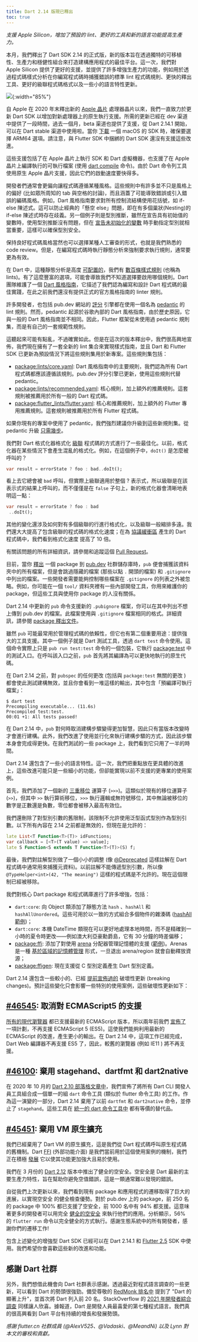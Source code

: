 ```yaml
---
title: Dart 2.14 版現已釋出
toc: true
---
```


*支援 Apple Silicon，增加了預設的 lint、更好的工具和新的語言功能提高生產力。*

本月，我們釋出了 Dart SDK 2.14 的正式版，新的版本旨在透過獨特的可移植性、生產力和穩健性組合來打造建構應用程式的最佳平台。這一次，我們對 Apple Silicon 提供了更好的支援，並提供了許多增強生產力的功能，例如用於透過程式碼樣式分析在你編寫程式碼時捕獲錯誤的標準 lint 程式碼規則、更快的釋出工具、更好的級聯程式碼格式以及一些小的語言特性更新。

![](https://files.flutter-io.cn/posts/flutter-cn/2021/announcing-dart-2-14/announcing-dart-2-14.png){:width="85%"}

自 Apple 在 2020 年末釋出新的 [Apple 晶片](https://support.apple.com/zh-cn/HT211814 "Apple 晶片") 處理器晶片以來，我們一直致力於更新 Dart SDK 以增加對新處理器上的原生執行支援。所需的更新已經在 dev 渠道中提供了一段時間，過去一個月，beta 渠道也提供了支援，從 Dart 2.14.1 開始，可以在 Dart stable 渠道中使用啦。當你 [下載](https://dart.tw.gh.miniasp.com/get-dart "下載") 一個 macOS 的 SDK 時，確保要選擇 ARM64 選項。請注意，與 Flutter SDK 中捆綁的 Dart SDK 還沒有支援這些改進。

這些支援包括了在 Apple 晶片上執行 SDK 和 Dart 虛擬機器，也支援了在 Apple 晶片上編譯執行的可執行檔案 (使用 [dart compile](https://dart.tw.gh.miniasp.com/tools/dart-compile "dart compile") 命令)。由於 Dart 命令列工具使用原生 Apple 晶片支援，因此它們的啟動速度要快得多。

開發者們通常會更偏向讓程式碼遵循某種風格。這些規則中有許多並不只是風格上的偏好 (比如眾所周知的 tab 與空格的討論)，而且涵蓋了可能導致錯誤或引入錯誤的編碼風格。例如，Dart 風格指南要求對所有控制流結構使用花括號，如 if-else 陳述式。這可以防止經典的「懸空 else」問題，即在有多個巢狀(Nesting)的 if-else 陳述式時存在歧義。另一個例子則是型別推斷，雖然在宣告具有初始值的變數時，使用型別推斷沒有問題，但在 [宣告未初始化的變數](https://dart-lang.github.io/linter/lints/prefer_typing_uninitialized_variables.html "宣告未初始化的變數") 時手動指定型別就相當重要，這樣可以確保型別安全。

保持良好程式碼風格當然也可以選擇某種人工審查的形式，也就是我們熟悉的 code review。但是，在編寫程式碼時執行靜態分析來強制要求執行規則，通常要更為有效。

在 Dart 中，這種靜態分析是高度 [可配置的](https://dart.tw.gh.miniasp.com/guides/language/analysis-options "可配置的")，我們有 [數百條樣式規則](https://dart.tw.gh.miniasp.com/tools/linter-rules "數百條樣式規則") (也稱為 lints)。有了這麼豐富的選項，可能會導致我們不知道選擇要啟用哪個規則。Dart 團隊維護了一個 [Dart 風格指南](https://dart.tw.gh.miniasp.com/guides/language/effective-dart/style "Dart 風格指南")，它描述了我們認為編寫和設計 Dart 程式碼的最佳實踐，在此之前我們還沒有提供正式的官方風格指南的 linter 規則。

許多開發者，也包括 pub.dev 網站的 [評分](https://pub.dev/help/scoring "評分") 引擎都在使用一個名為 [pedantic](https://github.com/google/pedantic "pedantic") 的 lint 規則。然而，pedantic 起源於谷歌內部的 Dart 風格指南，由於歷史原因，它與一般的 Dart 風格指南並不相同。因此，Flutter 框架從未使用過 pedantic 規則集，而是有自己的一套規範性規則。

這聽起來可能有點亂，不過確實如此。但是在這次的版本釋出中，我們很高興地宣佈，我們現在擁有了一套全新的 lint 集合來實現樣式指南，並且 Dart 和 Flutter SDK 已更新為預設情況下將這些規則集用於新專案。這些規則集包括：

- [package:lints/core.yaml](https://github.com/dart-lang/lints/blob/main/lib/core.yaml "package:lints/core.yaml"): Dart 風格指南中的主要規則，我們認為所有 Dart 程式碼都應該遵循該規則。pub.dev 評分引擎已更新，使用這些規則代替 pedantic。
- [package:lints/recommended.yaml](https://github.com/dart-lang/lints/blob/main/lib/recommended.yaml "package:lints/recommended.yaml"): 核心規則，加上額外的推薦規則。這套規則被推薦用於所有一般的 Dart 程式碼。
- [package:flutter_lints/flutter.yaml](https://github.com/flutter/packages/blob/master/packages/flutter_lints/lib/flutter.yaml "package:flutter_lints/flutter.yaml"): 核心和推薦規則，加上額外的 Flutter 專用推薦規則。這套規則被推薦用於所有 Flutter 程式碼。

如果你現有的專案中使用了 pedantic，我們強烈建議你升級到這些新規則集。從 pedantic 升級 [只需幾步](https://github.com/dart-lang/lints#migrating-from-packagepedantic "只需幾步")。

我們對 Dart 格式化器格式化 [級聯](https://dart.tw.gh.miniasp.com/guides/language/language-tour#cascade-notation "級聯") 程式碼的方式進行了一些最佳化。以前，格式化器在某些情況下會產生混亂的格式化。例如，在這個例子中，`doIt()` 是怎麼被呼叫的？

```dart
var result = errorState ? foo : bad..doIt();
```

看上去它總會被 `bad` 呼叫，但實際上級聯適用於整個 ? 表示式，所以級聯是在該表示式的結果上呼叫的，而不僅僅是在 `false` 子句上，新的格式化器會清晰地表明這一點：

```dart
var result = errorState ? foo : bad
 ..doIt();
```

其他的變化還涉及如何對有多個級聯的行進行格式化，以及級聯一般縮排多遠。我們還大大提高了包含級聯的程式碼的格式化速度；在為 [協議緩衝區](https://developers.google.cn/protocol-buffers/docs/reference/dart-generated "協議緩衝區") 產生的 Dart 程式碼中，我們看到格式化速度 <highlight>提高了 10 倍</highlight>。

有關該問題的所有詳細資訊，請參閱和追蹤這個 [Pull Request](https://github.com/dart-lang/dart_style/pull/1033 "Pull Request")。

目前，當你 [釋出](https://dart.tw.gh.miniasp.com/tools/pub/publishing "釋出") 一個 package 到 [pub.dev](https://pub.dev/ "pub.dev 社群儲存庫") 社群儲存庫時，`pub` 便會捕獲該資料夾中的所有檔案，但是會跳過隱藏的檔案 (那些以點 `.` 開頭的檔案) 和 `.gitignore` 中列出的檔案。一些開發者需要能夠控制哪些檔案在 `.gitignore` 的列表之外被忽略。例如，你可能在一個 `tool/` 資料夾裡有一些內部開發工具，你用來維護你的 package，但這些工具與使用你 package 的人沒有關係。

Dart 2.14 中更新的 `pub` 命令支援新的 `.pubignore` 檔案，你可以在其中列出不想上傳到 pub.dev 的檔案。此檔案使用與 `.gitignore` 檔案相同的格式。詳細資訊，請參閱 [package 釋出文件](https://dart.tw.gh.miniasp.com/tools/pub/publishing#what-files-are-published "package 釋出文件")。

雖然 `pub` 可能最常用於管理程式碼的依賴性，但它也有第二個重要用途：提供強大的工具支援。其中一個例子就是 Dart 測試工具，透過 `dart test` 命令使用。這個命令實際上只是 `pub run test:test` 命令的一個包裝，它執行 [package:test](https://github.com/dart-lang/test/blob/master/pkgs/test/bin/test.dart "package:test") 中的測試入口。在呼叫該入口之前，`pub` 首先將其編譯為可以更快地執行的原生代碼。

在 Dart 2.14 之前，對 `pubspec` 的任何更改 (包括與 `package:test` 無關的更改 ) 都會使此測試建構無效，並且你會看到一堆這樣的輸出，其中包含「預編譯可執行檔案」：

```console
$ dart test
Precompiling executable... (11.6s)
Precompiled test:test.
00:01 +1: All tests passed!
```

在 Dart 2.14 中，`pub` 對何時取消建構步驟變得更加智慧，因此只有當版本改變時才會進行建構。此外，我們改進了使用並行化來執行建構步驟的方式，因此該步驟本身會完成得更快。在我們測試的一些 package 上，我們看到它只用了一半的時間。

Dart 2.14 還包含了一些小的語言特性。這一次，我們把重點放在更具體的改進上，這些改進可能只是一些細小的功能，但卻能實現以前不支援的更專業的使用案例。

首先，我們添加了一個新的 [三重移位](https://github.com/dart-lang/language/issues/120 "三重移位") 運算子 (`>>>`)。這類似於現有的移位運算子 (`>>`)，但其中 `>>` 執行算術移位，`>>>` 執行邏輯或無符號移位，其中無論被移位的數字是正數還是負數，零位都會被移入最高有效位。

我們還刪除了對型別引數的舊限制，該限制不允許使用泛型函式型別作為型別引數。以下所有內容在 2.14 之前都是無效的，但現在是允許的：

```dart
late List<T Function<T>(T)> idFunctions;
var callback = [<T>(T value) => value];
late S Function<S extends T Function<T>(T)>(S) f;
```

最後，我們對註解型別做了一個小小的調整 (像 [@Deprecated](https://api.dart.tw.gh.miniasp.com/stable/2.13.4/dart-core/Deprecated-class.html "@Deprecated") 這樣註解在 Dart 程式碼中通常用來捕獲元資料)。以前註解不能傳遞型別引數，所以像 `@TypeHelper<int>(42, "The meaning")` 這樣的程式碼是不允許的。現在這個限制已經被移除。

我們對核心 Dart package 和程式碼庫進行了許多增強，包括：

- `dart:core`: 向 Object 類添加了靜態方法 `hash` 、`hashAll` 和 `hashAllUnordered`。這些可用於以一致的方式組合多個物件的雜湊碼 ([hashAll 範例](https://api.dart.tw.gh.miniasp.com/stable/2.14.0/dart-core/Object/hashAll.html "hashAll 範例"))；
- `dart:core`: 本機 DateTime 類現在可以更好地處理本地時間，而不是精確到一小時的夏令時更改——例如澳大利亞豪勳爵島，它有 30 分鐘的時差偏移；
- [package:ffi](https://pub.dev/packages/ffi "package:ffi"): 添加了對使用 [arena](https://pub.dev/documentation/ffi/latest/ffi/Arena-class.html "arena") 分配器管理記憶體的支援 ([範例](https://github.com/dart-lang/sdk/blob/master/samples/ffi/resource_management/arena_sample.dart "使用 arena 分配器管理記憶體的範例"))。Arenas 是一種 [基於區域的記憶體管理](https://en.wikipedia.org/wiki/Region-based_memory_management "基於區域的記憶體管理") 形式，一旦退出 arena/region 就會自動釋放資源；
- [package:ffigen](https://pub.dev/packages/ffigen "package:ffigen"): 現在支援從 C 型別定義產生 Dart 型別定義。

Dart 2.14 還包含一些較小的、已經 [提前宣佈過的](https://github.com/dart-lang/sdk/blob/master/docs/process/breaking-changes.md "提前宣佈過的破壞性更新") 破壞性更新 (breaking changes)。預計這些變化只會影響一些特別的使用案例，這些破壞性更新如下：

## [#46545](https://github.com/dart-lang/sdk/issues/46545 "#46545"): 取消對 ECMAScript5 的支援

[所有的現代瀏覽器](https://caniuse.com/es6 "所有的現代瀏覽器") 都已支援最新的 ECMAScript 版本，所以兩年前我們 [宣佈了](https://groups.google.com/a/dartlang.org/g/announce/c/x7eDinVT6fM/m/ZSFl2a9tEAAJ "宣佈不再支援 ES5") 一項計劃，不再支援 ECMAScript 5 (ES5)。這使我們能夠利用最新的 ECMAScript 的改進，產生更小的輸出。在 Dart 2.14 中，這項工作已經完成，Dart Web 編譯器不再支援 ES5 了，因此，較舊的瀏覽器 (例如 IE11 ) 將不再支援。

## [#46100](https://github.com/dart-lang/sdk/issues/46100 "#46100"): 棄用 stagehand、dartfmt 和 dart2native

在 2020 年 10 月的 [Dart 2.10 部落格文章中](https://medium.com/dartlang/announcing-dart-2-10-350823952bd5 "Dart 2.10 部落格文章中")，我們宣佈了將所有 Dart CLI 開發人員工具組合成一個單一的組 `dart` 命令工具 (類似於 flutter 命令工具) 的工作。作為這一演變的一部分，Dart 2.14 棄用了以前 `dartfmt` 和 `dart2native` 命令，並停止了 `stagehand`。這些工具在 [統一的 dart 命令工具中](https://dart.tw.gh.miniasp.com/tools/dart-tool "統一的 dart 命令工具中") 都有等價的替代品。

## [#45451](https://github.com/dart-lang/sdk/issues/45451 "#45451"): 棄用 VM 原生擴充

我們已經棄用了 Dart VM 的原生擴充，這是我們從 Dart 程式碼呼叫原生程式碼的舊機制。Dart [FFI](https://dart.tw.gh.miniasp.com/guides/libraries/c-interop "FFI") (外部功能介面) 是我們當前用於這個使用案例的機制，我們正在積極 [發展](https://mp.weixin.qq.com/s/pmfJ3Q8wJ_fM0VTNWeaSqg) 它以使其功能更加強大且易於使用。

我們在 3 月份的 [Dart 2.12]({{site.url}}/posts/announcing-dart-2-12) 版本中推出了健全的空安全。空安全是 Dart 最新的主要生產力特性，旨在幫助你避免空值錯誤，這是一類通常難以發現的錯誤。

自從我們上次更新以來，我們看到現有 package 和應用程式的遷移取得了巨大的進展，以實現空安全 的健全檢查優勢。對於 pub.dev 上的 package，前 250 名的 package 中 100% 都已支援了空安全，前 1000 名中有 94% 都支援。這意味著更多的開發者可以用完全 [健全的空安全](https://dart.tw.gh.miniasp.com/null-safety/unsound-null-safety#sound-and-unsound-null-safety "健全的空安全") 來執行他們的應用。分析顯示，56% 的 `flutter run` 命令以完全健全的方式執行。感謝生態系統中的所有開發者，感謝你們的遷移工作!

包含上述變化的增強型 Dart SDK 已經可以在 Dart 2.14.1 和 [Flutter 2.5]({{site.url}}/posts/whats-new-in-flutter-2-5) SDK 中使用。我們希望你會喜歡這些新的改進和功能。

## 感謝 Dart 社群

另外，我們想借此機會向 Dart 社群表示感謝。透過最近對程式語言調查的一些更新，可以看到 Dart 的勢頭很強勁。備受尊敬的 [RedMonk 排名中](https://redmonk.com/sogrady/2021/08/05/language-rankings-6-21/ "RedMonk 排名中") 提到了 "Dart 的顯著上升"，並首次將 Dart 列入前 20 名。StackOverflow 的 [2021 年開發者綜合調查](https://insights.stackoverflow.com/survey/2021#technology-most-loved-dreaded-and-wanted "2021 年開發者綜合調查") 同樣讓人欣喜。據報道，Dart 是開發人員最喜愛的第七種程式語言。我們真的很高興看到 Dart 平台有持續的增長和發展勢頭。

*感謝 flutter.cn 社群成員 (@AlexV525、@Vadaski、@MeandNi) 以及 Lynn 對本文的審校和貢獻。*
